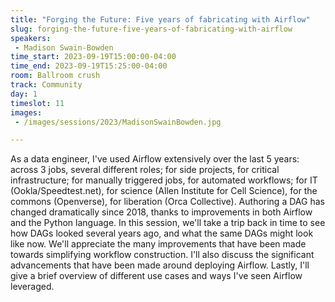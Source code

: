 ```yaml
---
title: "Forging the Future: Five years of fabricating with Airflow"
slug: forging-the-future-five-years-of-fabricating-with-airflow
speakers:
 - Madison Swain-Bowden
time_start: 2023-09-19T15:00:00-04:00
time_end: 2023-09-19T15:25:00-04:00
room: Ballroom crush
track: Community
day: 1
timeslot: 11
images:
 - /images/sessions/2023/MadisonSwainBowden.jpg

---
```


As a data engineer, I've used Airflow extensively over the last 5 years: across 3 jobs, several different roles; for side projects, for critical infrastructure; for manually triggered jobs, for automated workflows; for IT (Ookla/Speedtest.net), for science (Allen Institute for Cell Science), for the commons (Openverse), for liberation (Orca Collective). Authoring a DAG has changed dramatically since 2018, thanks to improvements in both Airflow and the Python language. In this session, we'll take a trip back in time to see how DAGs looked several years ago, and what the same DAGs might look like now. We'll appreciate the many improvements that have been made towards simplifying workflow construction. I'll also discuss the significant advancements that have been made around deploying Airflow. Lastly, I'll give a brief overview of different use cases and ways I've seen Airflow leveraged.
